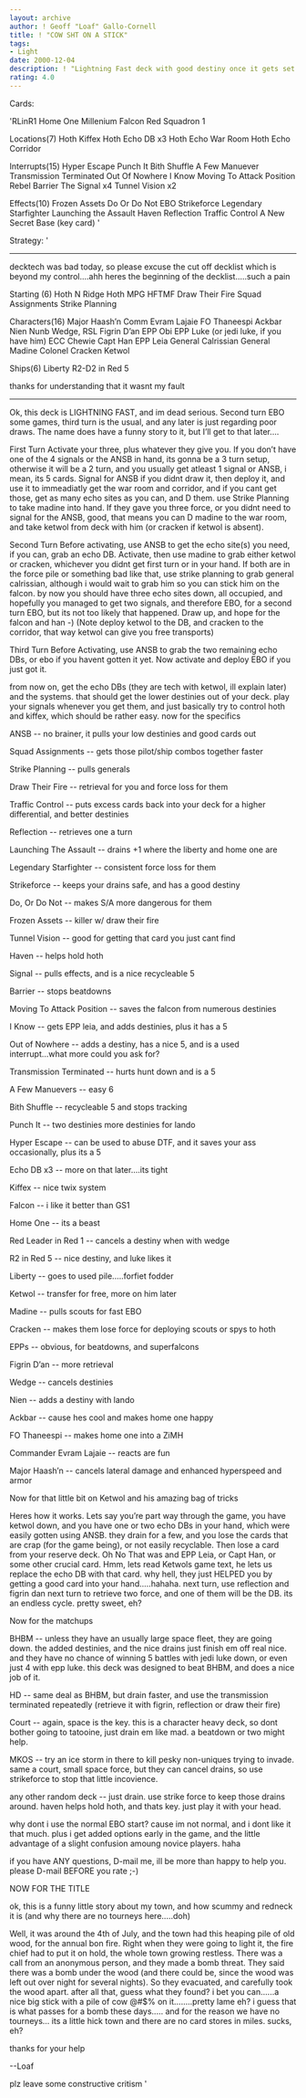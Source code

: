 ```yaml
---
layout: archive
author: ! Geoff "Loaf" Gallo-Cornell
title: ! "COW SHT ON A STICK"
tags:
- Light
date: 2000-12-04
description: ! "Lightning Fast deck with good destiny once it gets set up.....which is all of 3 turns"
rating: 4.0
---
```

Cards: 

'RLinR1
Home One
Millenium Falcon
Red Squadron 1

Locations(7)
Hoth
Kiffex
Hoth Echo DB x3
Hoth Echo War Room
Hoth Echo Corridor

Interrupts(15)
Hyper Escape
Punch It
Bith Shuffle
A Few Manuever
Transmission Terminated
Out Of Nowhere
I Know
Moving To Attack Position
Rebel Barrier
The Signal x4
Tunnel Vision x2

Effects(10)
Frozen Assets
Do Or Do Not
EBO
Strikeforce
Legendary Starfighter
Launching the Assault
Haven
Reflection
Traffic Control
A New Secret Base (key card) '

Strategy: '

*********************
decktech was bad today, so please excuse the cut off decklist which is beyond my control....ahh
heres the beginning of the decklist.....such a pain

Starting (6)
Hoth N Ridge
Hoth MPG
HFTMF
Draw Their Fire
Squad Assignments
Strike Planning

Characters(16)
Major Haash’n
Comm Evram Lajaie
FO Thaneespi
Ackbar
Nien Nunb
Wedge, RSL
Figrin D’an
EPP Obi
EPP Luke (or jedi luke, if you have him)
ECC Chewie
Capt Han
EPP Leia
General Calrissian
General Madine
Colonel Cracken
Ketwol

Ships(6)
Liberty
R2-D2 in Red 5

thanks for understanding that it wasnt my fault
**************************

Ok, this deck is LIGHTNING FAST, and im dead serious. Second turn EBO some games, third turn is the usual, and any later is just regarding poor draws. The name does have a funny story to it, but I’ll get to that later....

First Turn
Activate your three, plus whatever they give you. If you don’t have one of the 4 signals or the ANSB in hand, its gonna be a 3 turn setup, otherwise it will be a 2 turn, and you usually get atleast 1 signal or ANSB, i mean, its 5 cards. Signal for ANSB if you didnt draw it, then deploy it, and use it to immeadiatly get the war room and corridor, and if you cant get those, get as many echo sites as you can, and D them. use Strike Planning to take madine into hand. If they gave you three force, or you didnt need to signal for the ANSB, good, that means you can D madine to the war room, and take ketwol from deck with him (or cracken if ketwol is absent).

Second Turn
Before activating, use ANSB to get the echo site(s) you need, if you can, grab an echo DB. Activate, then use madine to grab either ketwol or cracken, whichever you didnt get first turn or in your hand. If both are in the force pile or something bad like that, use strike planning to grab general calrissian, although i would wait to grab him so you can stick him on the falcon. by now you should have three echo sites down, all occupied, and hopefully you managed to get two signals, and therefore EBO, for a second turn EBO, but its not too likely that happened. Draw up, and hope for the falcon and han -) (Note deploy ketwol to the DB, and cracken to the corridor, that way ketwol can give you free transports)

Third Turn
Before Activating, use ANSB to grab the two remaining echo DBs, or ebo if you havent gotten it yet. Now activate and deploy EBO if you just got it.

from now on, get the echo DBs (they are tech with ketwol, ill explain later) and the systems. that should get the lower destinies out of your deck. play your signals whenever you get them, and just basically try to control hoth and kiffex, which should be rather easy. now for the specifics

ANSB -- no brainer, it pulls your low destinies and good cards out

Squad Assignments -- gets those pilot/ship combos together faster

Strike Planning -- pulls generals

Draw Their Fire -- retrieval for you and force loss for them

Traffic Control -- puts excess cards back into your deck for a higher differential, and better destinies

Reflection -- retrieves one a turn

Launching The Assault -- drains +1 where the liberty and home one are

Legendary Starfighter -- consistent force loss for them

Strikeforce -- keeps your drains safe, and has a good destiny

Do, Or Do Not -- makes S/A more dangerous for them

Frozen Assets -- killer w/ draw their fire

Tunnel Vision -- good for getting that card you just cant find

Haven -- helps hold hoth

Signal -- pulls effects, and is a nice recycleable 5

Barrier -- stops beatdowns

Moving To Attack Position -- saves the falcon from numerous destinies

I Know -- gets EPP leia, and adds destinies, plus it has a 5

Out of Nowhere -- adds a destiny, has a nice 5, and is a used interrupt...what more could you ask for?

Transmission Terminated -- hurts hunt down and is a 5

A Few Manuevers -- easy 6

Bith Shuffle -- recycleable 5 and stops tracking

Punch It -- two destinies more destinies for lando

Hyper Escape -- can be used to abuse DTF, and it saves your ass occasionally, plus its a 5

Echo DB x3 -- more on that later....its tight

Kiffex -- nice twix system

Falcon -- i like it better than GS1

Home One -- its a beast

Red Leader in Red 1 -- cancels a destiny when with wedge

R2 in Red 5 -- nice destiny, and luke likes it

Liberty -- goes to used pile.....forfiet fodder

Ketwol -- transfer for free, more on him later

Madine -- pulls scouts for fast EBO

Cracken -- makes them lose force for deploying scouts or spys to hoth

EPPs -- obvious, for beatdowns, and superfalcons

Figrin D’an -- more retrieval

Wedge -- cancels destinies

Nien -- adds a destiny with lando

Ackbar -- cause hes cool and makes home one happy

FO Thaneespi -- makes  home one into a ZiMH

Commander Evram Lajaie -- reacts are fun

Major Haash’n -- cancels lateral damage and enhanced hyperspeed and armor


Now for that little bit on Ketwol and his amazing bag of tricks

Heres how it works. Lets say you’re part way through the game, you have ketwol down, and you have one or two echo DBs in your hand, which were easily gotten using ANSB. they drain for a few, and you lose the cards that are crap (for the game being), or not easily recyclable. Then lose a card from your reserve deck. Oh No That was and EPP Leia, or Capt Han, or some other crucial card. Hmm, lets read Ketwols game text, he lets us replace the echo DB with that card. why hell, they just HELPED you by getting a good card into your hand.....hahaha. next turn, use reflection and figrin dan next turn to retrieve two force, and one of them will be the DB. its an endless cycle. pretty sweet, eh?


Now for the matchups

BHBM -- unless they have an usually large space fleet, they are going down. the added destinies, and the nice drains just finish em off real nice. and they have no chance of winning 5 battles with jedi luke down, or even just 4 with epp luke. this deck was designed to beat BHBM, and does a nice job of it.

HD -- same deal as BHBM, but drain faster, and use the transmission terminated repeatedly (retrieve it with figrin, reflection or draw their fire)

Court -- again, space is the key. this is a character heavy deck, so dont bother going to tatooine, just drain em like mad. a beatdown or two might help.

MKOS -- try an ice storm in there to kill pesky non-uniques trying to invade. same a court, small space force, but they can cancel drains, so use strikeforce to stop that little incovience.

any other random deck -- just drain. use strike force to keep those drains around. haven helps hold hoth, and thats key. just play it with your head.

why dont i use the normal EBO start?
cause im not normal, and i dont like it that much. plus i get added options early in the game, and the little advantage of a slight confusion amoung novice players. haha



if you have ANY questions, D-mail me, ill be more than happy to help you. please D-mail BEFORE you rate ;-)

NOW FOR THE TITLE

ok, this is a funny little story about my town, and how scummy and redneck it is (and why there are no tourneys here.....doh)

Well, it was around the 4th of July, and the town had this heaping pile of old wood, for the annual bon fire. Right when they were going to light it, the fire chief had to put it on hold, the whole town growing restless. There was a call from an anonymous person, and they made a bomb threat. They said there was a bomb under the wood (and there could be, since the wood was left out over night for several nights). So they evacuated, and carefully took the wood apart. after all that, guess what they found? i bet you can......a nice big stick with a pile of cow @#$% on it........pretty lame eh? i guess that is what passes for a bomb these days..... and for the reason we have no tourneys... its a little hick town and there are no card stores in miles. sucks, eh?



thanks for your help

--Loaf

plz leave some constructive critism
'